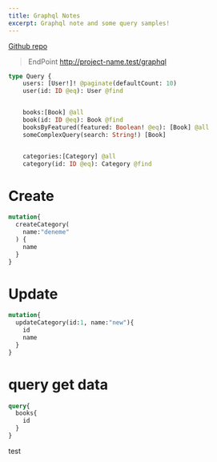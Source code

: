 ```yaml
---
title: Graphql Notes
excerpt: Graphql note and some query samples!
---
```



[Github repo](https://github.com/byrmylmz/booksql-laravel/blob/ea44f377d7ba05a84566a9d3d611b980c3773331/graphql/schema.graphql#L7-L17)

>EndPoint http://project-name.test/graphql

```graphql
type Query {
    users: [User!]! @paginate(defaultCount: 10)
    user(id: ID @eq): User @find


    books:[Book] @all
    book(id: ID @eq): Book @find
    booksByFeatured(featured: Boolean! @eq): [Book] @all
    someComplexQuery(search: String!) [Book]


    categories:[Category] @all
    category(id: ID @eq): Category @find
   ```
   
# Create 
```graphql
mutation{
  createCategory(
    name:"deneme"
  ) {
    name
  }
}
```
# Update
```graphql
mutation{
  updateCategory(id:1, name:"new"){
    id
    name
  }
}
```
# query get data
```graphql
query{
  books{
    id
  }
}
```

test
   
   
